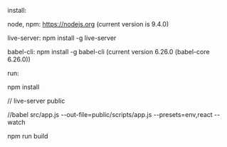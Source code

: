install:

  node, npm: https://nodejs.org (current version is 9.4.0)

  live-server: npm install -g live-server

  babel-cli: npm install -g babel-cli (current version 6.26.0 (babel-core 6.26.0))

run:

  npm install

  // live-server public

  //babel src/app.js --out-file=public/scripts/app.js --presets=env,react --watch

  npm run build